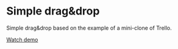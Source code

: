 # Simple drag&drop
Simple drag&amp;drop based on the example of a mini-clone of Trello.

[Watch demo](https://evgenywas.github.io/simple-drag-n-drop/)
